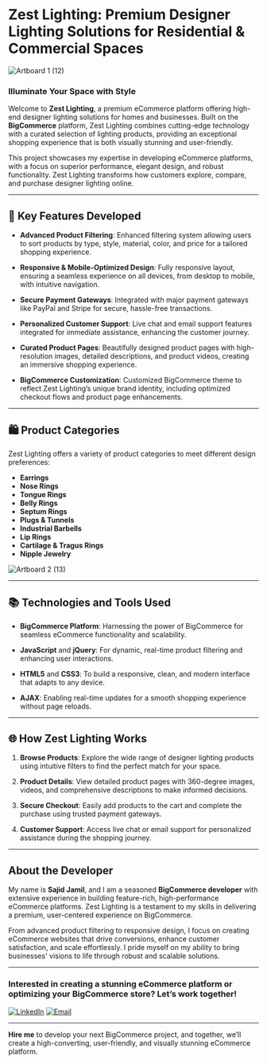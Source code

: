 # Zest Lighting: Premium Designer Lighting Solutions for Residential & Commercial Spaces

![Artboard 1 (12)](https://github.com/user-attachments/assets/a7a5f1f4-cceb-4cb5-9a0f-5a75fa94c472)

### Illuminate Your Space with Style

Welcome to **Zest Lighting**, a premium eCommerce platform offering high-end designer lighting solutions for homes and businesses. Built on the **BigCommerce** platform, Zest Lighting combines cutting-edge technology with a curated selection of lighting products, providing an exceptional shopping experience that is both visually stunning and user-friendly.

This project showcases my expertise in developing eCommerce platforms, with a focus on superior performance, elegant design, and robust functionality. Zest Lighting transforms how customers explore, compare, and purchase designer lighting online.

---

## 🚀 Key Features Developed

- **Advanced Product Filtering**: Enhanced filtering system allowing users to sort products by type, style, material, color, and price for a tailored shopping experience.

- **Responsive & Mobile-Optimized Design**: Fully responsive layout, ensuring a seamless experience on all devices, from desktop to mobile, with intuitive navigation.

- **Secure Payment Gateways**: Integrated with major payment gateways like PayPal and Stripe for secure, hassle-free transactions.

- **Personalized Customer Support**: Live chat and email support features integrated for immediate assistance, enhancing the customer journey.

- **Curated Product Pages**: Beautifully designed product pages with high-resolution images, detailed descriptions, and product videos, creating an immersive shopping experience.

- **BigCommerce Customization**: Customized BigCommerce theme to reflect Zest Lighting’s unique brand identity, including optimized checkout flows and product page enhancements.

---

## 🛍️ Product Categories

Zest Lighting offers a variety of product categories to meet different design preferences:

- **Earrings**
- **Nose Rings**
- **Tongue Rings**
- **Belly Rings**
- **Septum Rings**
- **Plugs & Tunnels**
- **Industrial Barbells**
- **Lip Rings**
- **Cartilage & Tragus Rings**
- **Nipple Jewelry**

![Artboard 2 (13)](https://github.com/user-attachments/assets/dfa630d3-19e1-4406-9bfe-7067a6e223a4)

---

## 📚 Technologies and Tools Used

- **BigCommerce Platform**: Harnessing the power of BigCommerce for seamless eCommerce functionality and scalability.
  
- **JavaScript** and **jQuery**: For dynamic, real-time product filtering and enhancing user interactions.
  
- **HTML5** and **CSS3**: To build a responsive, clean, and modern interface that adapts to any device.
  
- **AJAX**: Enabling real-time updates for a smooth shopping experience without page reloads.
  
---

## 🌐 How Zest Lighting Works

1. **Browse Products**: Explore the wide range of designer lighting products using intuitive filters to find the perfect match for your space.
   
2. **Product Details**: View detailed product pages with 360-degree images, videos, and comprehensive descriptions to make informed decisions.
   
3. **Secure Checkout**: Easily add products to the cart and complete the purchase using trusted payment gateways.
   
4. **Customer Support**: Access live chat or email support for personalized assistance during the shopping journey.

---

## About the Developer

My name is **Sajid Jamil**, and I am a seasoned **BigCommerce developer** with extensive experience in building feature-rich, high-performance eCommerce platforms. Zest Lighting is a testament to my skills in delivering a premium, user-centered experience on BigCommerce.

From advanced product filtering to responsive design, I focus on creating eCommerce websites that drive conversions, enhance customer satisfaction, and scale effortlessly. I pride myself on my ability to bring businesses' visions to life through robust and scalable solutions.

---

### Interested in creating a stunning eCommerce platform or optimizing your BigCommerce store? Let’s work together! 

[![LinkedIn](https://img.shields.io/badge/LinkedIn-Connect-blue?style=for-the-badge&logo=linkedin)](https://www.linkedin.com/in/sajid-jameel-721256178/)
[![Email](https://img.shields.io/badge/Email-Contact%20Me-orange?style=for-the-badge&logo=gmail)](mailto:sajidjamil.met@gmail.com)

---

**Hire me** to develop your next BigCommerce project, and together, we’ll create a high-converting, user-friendly, and visually stunning eCommerce platform.

